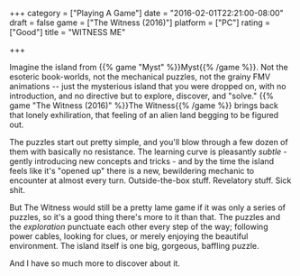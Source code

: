 +++
category = ["Playing A Game"]
date = "2016-02-01T22:21:00-08:00"
draft = false
game = ["The Witness (2016)"]
platform = ["PC"]
rating = ["Good"]
title = "WITNESS ME"

+++

Imagine the island from {{% game "Myst" %}}Myst{{% /game %}}.  Not the esoteric book-worlds, not the mechanical puzzles, not the grainy FMV animations -- just the mysterious island that you were dropped on, with no introduction, and no directive but to explore, discover, and "solve."  {{% game "The Witness (2016)" %}}The Witness{{% /game %}} brings back that lonely exhiliration, that feeling of an alien land begging to be figured out.

The puzzles start out pretty simple, and you'll blow through a few dozen of them with basically no resistance.  The learning curve is pleasantly <i>subtle</i> - gently introducing new concepts and tricks - and by the time the island feels like it's "opened up" there is a new, bewildering mechanic to encounter at almost every turn.  Outside-the-box stuff.  Revelatory stuff.  Sick shit.

But The Witness would still be a pretty lame game if it was only a series of puzzles, so it's a good thing there's more to it than that.  The puzzles and the <i>exploration</i> punctuate each other every step of the way; following power cables, looking for clues, or merely enjoying the beautiful environment.  The island itself is one big, gorgeous, baffling puzzle.

And I have so much more to discover about it.
